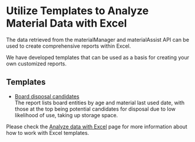 ﻿# Utilize Templates to Analyze Material Data with Excel

The data retrieved from the materialManager and materialAssist API can be used to create comprehensive reports within Excel.  

We have developed templates that can be used as a basis for creating your own customized reports.

## Templates

- [Board disposal candidates](DisposalCandidates/Readme.md)<br>
The report lists board entities by age and material last used date, with those at the top being potential candidates for disposal due to low likelihood of use, taking up storage space.


Please check the [Analyze data with Excel](../../../../../../Documentation/Tools/Excel/Readme.md) page for more information about how to work with Excel templates.

